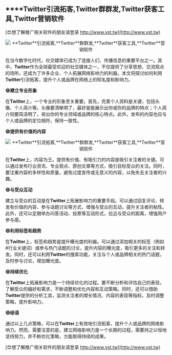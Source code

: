 ## ****Twitter**引流拓客,**Twitter**群群发,**Twitter**获客工具,**Twitter**营销软件**

[😍想了解推广相关软件的朋友请登录 http://www.vst.tw](http://www.vst.tw)

 <center><img src="https://vst.tw/MP4/tuiguang/png/3.png" alt="**Twitter**引流拓客,**Twitter**群群发,**Twitter**获客工具,**Twitter**营销软件"></center>

在当今数字化时代，社交媒体已成为了连接人们、传播信息的重要平台之一。其中，**Twitter**作为全球最受欢迎的社交媒体之一，不仅提供了分享思想、交流观点的场所，还成为了许多企业、个人拓展网络影响力的利器。本文将探讨如何利用**Twitter**引流拓客，提升个人或品牌在网络上的知名度和影响力。

**😄建立专业形象**

在**Twitter**上，一个专业的形象至关重要。首先，完善个人资料是关键，包括头像、个人简介等。头像要清晰明了，最好是能展示出你或你的品牌的特点；个人简介则要简洁明了，突出你的专业领域或品牌的核心特点。此外，发布的内容也应与个人或品牌的定位相符，保持一致性。

**😄提供有价值的内容**

 <center><img src="https://vst.tw/MP4/tuiguang/png/0.png" alt="**Twitter**引流拓客,**Twitter**群群发,**Twitter**获客工具,**Twitter**营销软件"></center>

在**Twitter**上，内容为王。提供有价值、有吸引力的内容是吸引关注者的关键。可以通过发布行业资讯、专业观点、原创文章等方式，吸引目标受众的关注。同时，要注重内容的多样性和质量，避免过度宣传或无意义的内容，以免失去关注者的兴趣。

**😄与受众互动**

建立与受众的互动是在**Twitter**上拓展影响力的重要手段。可以通过回复评论、转发有价值的内容、参与话题讨论等方式，增强与受众的互动，提升关注者的粘性。此外，还可以定期举办问答活动、投票等互动形式，拉近与受众的距离，增强用户参与感。

**😄利用标签和趋势**

在**Twitter**上，标签和趋势是提升曝光度的利器。可以通过添加相关的标签（例如#行业关键词）或参与热门话题的讨论，提升内容的曝光度，吸引更多的关注和转发。同时，还可以利用**Twitter**的搜索功能，关注与个人或品牌相关的热门话题，及时参与讨论，增加曝光度。

**😄持续优化**

在**Twitter**上拓展影响力是一个持续优化的过程。要不断分析和评估自己的表现，了解受众的偏好和需求，不断调整和优化内容和互动策略。同时，还可以借助**Twitter**提供的分析工具，监测关注者的增长情况、内容的表现等指标，及时调整策略，提升影响力。

**😄结语**

通过以上几点策略，可以在**Twitter**上有效地引流拓客，提升个人或品牌的网络影响力。然而，需要注意的是，建立网络影响力是一个长期的过程，需要持之以恒地坚持努力，并不断优化策略，方能取得持续的成果。

[😍想了解推广相关软件的朋友请登录 http://www.vst.tw](http://www.vst.tw)



